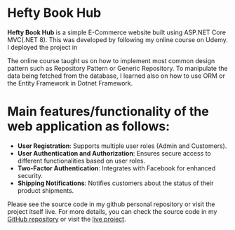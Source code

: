 # Hefty Book Hub

**Hefty Book Hub** is a simple E-Commerce website built using ASP.NET Core MVC(.NET 8). This was developed by following my online course on Udemy. I deployed the project in

The online course taught us on how to implement most common design pattern such as Repository Pattern or Generic Repository. To manipulate the data being fetched from the database, I learned also on how to use ORM or the Entity Framework in Dotnet Framework.

# Main features/functionality of the web application as follows:

- **User Registration**: Supports multiple user roles (Admin and Customers).
- **User Authentication and Authorization**: Ensures secure access to different functionalities based on user roles.
- **Two-Factor Authentication**: Integrates with Facebook for enhanced security.
- **Shipping Notifications**: Notifies customers about the status of their product shipments.

Please see the source code in my github personal repository or visit the project itself live.
For more details, you can check the source code in my [GitHub repository](your-github-repo-link) or visit the [live project](your-live-link).
